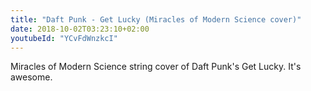 ```yaml
---
title: "Daft Punk - Get Lucky (Miracles of Modern Science cover)"
date: 2018-10-02T03:23:10+02:00
youtubeId: "YCvFdWnzkcI"
---
```


Miracles of Modern Science string cover of Daft Punk's Get Lucky.
It's awesome.
